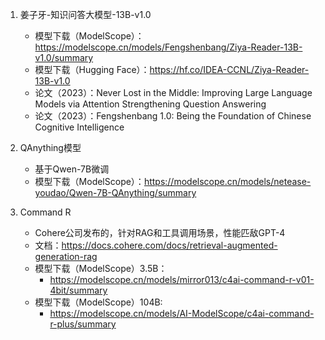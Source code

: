 1. 姜子牙-知识问答大模型-13B-v1.0

   - 模型下载（ModelScope）：https://modelscope.cn/models/Fengshenbang/Ziya-Reader-13B-v1.0/summary
   - 模型下载（Hugging Face）：https://hf.co/IDEA-CCNL/Ziya-Reader-13B-v1.0
   - 论文（2023）：Never Lost in the Middle: Improving Large Language Models via Attention Strengthening Question Answering
   - 论文（2023）：Fengshenbang 1.0: Being the Foundation of Chinese Cognitive Intelligence

2. QAnything模型
   - 基于Qwen-7B微调
   - 模型下载（ModelScope）：https://modelscope.cn/models/netease-youdao/Qwen-7B-QAnything/summary

3. Command R
   - Cohere公司发布的，针对RAG和工具调用场景，性能匹敌GPT-4
   - 文档：https://docs.cohere.com/docs/retrieval-augmented-generation-rag
   - 模型下载（ModelScope）3.5B：
     - https://modelscope.cn/models/mirror013/c4ai-command-r-v01-4bit/summary
   - 模型下载（ModelScope）104B:
     - https://modelscope.cn/models/AI-ModelScope/c4ai-command-r-plus/summary